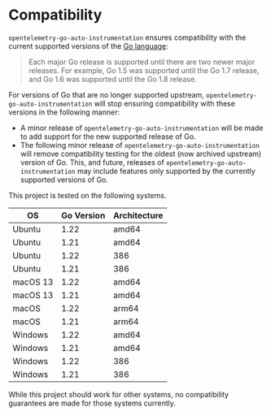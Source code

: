 # Compatibility

`opentelemetry-go-auto-instrumentation` ensures compatibility with the current supported
versions of
the [Go language](https://golang.org/doc/devel/release#policy):

> Each major Go release is supported until there are two newer major releases.
> For example, Go 1.5 was supported until the Go 1.7 release, and Go 1.6 was supported until the Go 1.8 release.

For versions of Go that are no longer supported upstream, `opentelemetry-go-auto-instrumentation` will
stop ensuring compatibility with these versions in the following manner:

- A minor release of `opentelemetry-go-auto-instrumentation` will be made to add support for the new
  supported release of Go.
- The following minor release of `opentelemetry-go-auto-instrumentation` will remove compatibility
  testing for the oldest (now archived upstream) version of Go. This, and
  future, releases of `opentelemetry-go-auto-instrumentation` may include features only supported by
  the currently supported versions of Go.

This project is tested on the following systems.

| OS       | Go Version | Architecture |
| -------- | ---------- | ------------ |
| Ubuntu   | 1.22       | amd64        |
| Ubuntu   | 1.21       | amd64        |
| Ubuntu   | 1.22       | 386          |
| Ubuntu   | 1.21       | 386          |
| macOS 13 | 1.22       | amd64        |
| macOS 13 | 1.21       | amd64        |
| macOS    | 1.22       | arm64        |
| macOS    | 1.21       | arm64        |
| Windows  | 1.22       | amd64        |
| Windows  | 1.21       | amd64        |
| Windows  | 1.22       | 386          |
| Windows  | 1.21       | 386          |

While this project should work for other systems, no compatibility guarantees
are made for those systems currently.
